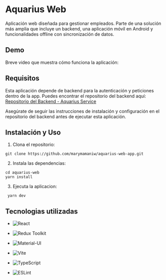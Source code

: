 
# Aquarius Web
Aplicación web diseñada para gestionar empleados.
Parte de una solución más amplia que incluye un backend, una aplicación móvil en Android y funcionalidades offline con sincronización de datos.

## Demo
Breve video que muestra cómo funciona la aplicación:


## Requisitos

Esta aplicación depende de backend para la autenticación y peticiones dentro de la app. Puedes encontrar el repositorio del backend aquí:  
[Repositorio del Backend - Aquarius Service](https://github.com/marymamaniw/aquarius-service)

Asegúrate de seguir las instrucciones de instalación y configuración en el repositorio del backend antes de ejecutar esta aplicación.

## Instalación y Uso

1. Clona el repositorio:
  ```
  git clone https://github.com/marymamaniw/aquarius-web-app.git
  ```
  
2. Instala las dependencias:
  ```
  cd aquarius-web
  yarn install
  ```

3. Ejecuta la aplicacion:
  ```
   yarn dev
  ```

## Tecnologias utilizadas

- ![React](https://img.shields.io/badge/-React-61DAFB?style=for-the-badge&logo=react&logoColor=white)

- ![Redux Toolkit](https://img.shields.io/badge/-Redux%20Toolkit-764ABC?style=for-the-badge&logo=redux&logoColor=white)

- ![Material-UI](https://img.shields.io/badge/-Material%20UI-007FFF?style=for-the-badge&logo=mui&logoColor=white)

- ![Vite](https://img.shields.io/badge/-Vite-646CFF?style=for-the-badge&logo=vite&logoColor=white)

- ![TypeScript](https://img.shields.io/badge/-TypeScript-3178C6?style=for-the-badge&logo=typescript&logoColor=white)

- ![ESLint](https://img.shields.io/badge/-ESLint-4B32C3?style=for-the-badge&logo=eslint&logoColor=white)